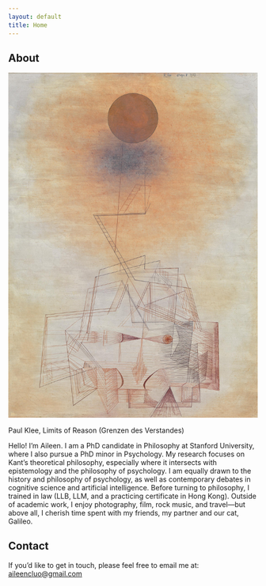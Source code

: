 ```yaml
---
layout: default
title: Home
---
```


<div class="divider"></div>

<!-- ===== About ===== -->
<h2 id="about" class="section-title">About</h2>

<div class="about-container">
  <!-- 左边：图片 -->
  <div class="about-left">
    <img src="assets/Grenzen_des_Verstandes,_Paul_Klee.jpg" alt="Profile photo" class="about-img">
    <p class="img-credit">Paul Klee, Limits of Reason (Grenzen des Verstandes)</p>
  </div>

  
  <!-- 右边：文字 -->
  <div class="about-right">
    <p>Hello! I’m Aileen. I am a PhD candidate in Philosophy at Stanford University, where I also pursue a PhD minor in Psychology. My research focuses on Kant’s theoretical philosophy, especially where it intersects with epistemology and the philosophy of psychology. I am equally drawn to the history and philosophy of psychology, as well as contemporary debates in cognitive science and artificial intelligence. Before turning to philosophy, I trained in law (LLB, LLM, and a practicing certificate in Hong Kong). Outside of academic work, I enjoy photography, film, rock music, and travel—but above all, I cherish time spent with my friends, my partner and our cat, Galileo.</p>

    
  </div>
</div>


<!-- ===== Contact ===== -->
<h2 id="contact" class="section-title">Contact</h2>

<p>If you’d like to get in touch, please feel free to email me at: <a href="mailto:aileencluo@gmail.com">aileencluo@gmail.com</a></p>

<div class="divider"></div>

